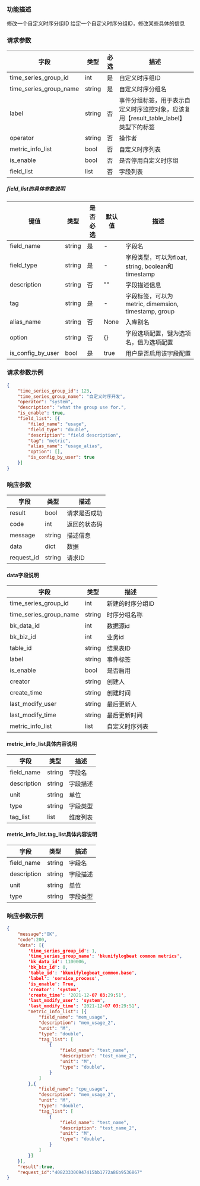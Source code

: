 

### 功能描述

修改一个自定义时序分组ID
给定一个自定义时序分组ID，修改某些具体的信息


### 请求参数

| 字段           | 类型   | 必选 | 描述        |
| -------------- | ------ | ---- | ----------- |
| time_series_group_id  | int | 是   | 自定义时序组ID |
| time_series_group_name | string | 是 | 自定义时序分组名 |
| label | string | 否 | 事件分组标签，用于表示自定义时序监控对象，应该复用【result_table_label】类型下的标签 |
| operator | string | 否 | 操作者 |
| metric_info_list | bool | 否 | 自定义时序列表 |
| is_enable | bool | 否 | 是否停用自定义时序组 |
| field_list | list | 否 | 字段列表 |

##### field_list的具体参数说明

| 键值              | 类型   | 是否必选 | 默认值 | 描述                                                |
| ----------------- | ------ | -------- | ------ | --------------------------------------------------- |
| field_name        | string | 是       | -      | 字段名                                              |
| field_type        | string | 是       | -      | 字段类型，可以为float, string, boolean和timestamp   |
| description       | string | 否       | ""     | 字段描述信息                                        |
| tag               | string | 是       | -      | 字段标签，可以为metric, dimemsion, timestamp, group |
| alias_name        | string | 否       | None   | 入库别名                                            |
| option            | string | 否       | {}     | 字段选项配置，键为选项名，值为选项配置              |
| is_config_by_user | bool   | 是       | true   | 用户是否启用该字段配置                              |

### 请求参数示例

```json
{
	"time_series_group_id": 123,
	"time_series_group_name": "自定义时序开发",
	"operator": "system",
	"description": "what the group use for.",
	"is_enable": true,
	"field_list": [{
		"filed_name": "usage",
		"field_type": "double",
		"description": "field description",
		"tag": "metric",
        "alias_name": "usage_alias",
		"option": [],
		"is_config_by_user": true
	}]
}
```

### 响应参数

| 字段       | 类型   | 描述         |
| ---------- | ------ | ------------ |
| result     | bool   | 请求是否成功 |
| code       | int    | 返回的状态码 |
| message    | string | 描述信息     |
| data       | dict   | 数据         |
| request_id | string | 请求ID       |

#### data字段说明

| 字段                   | 类型   | 描述             |
| ---------------------- | ------ | ---------------- |
| time_series_group_id   | int    | 新建的时序分组ID |
| time_series_group_name | string | 时序分组名称     |
| bk_data_id             | int    | 数据源id         |
| bk_biz_id              | int    | 业务id           |
| table_id               | string | 结果表ID         |
| label                  | string | 事件标签         |
| is_enable              | bool   | 是否启用         |
| creator                | string | 创建人           |
| create_time            | string | 创建时间         |
| last_modify_user       | string | 最后更新人       |
| last_modify_time       | string | 最后更新时间     |
| metric_info_list       | list   | 自定义时序列表   |

#### metric_info_list具体内容说明

| 字段        | 类型   | 描述     |
| ----------- | ------ | -------- |
| field_name  | string | 字段名   |
| description | string | 字段描述 |
| unit        | string | 单位     |
| type        | string | 字段类型 |
| tag_list    | list   | 维度列表 |

#### metric_info_list.tag_list具体内容说明

| 字段        | 类型   | 描述     |
| ----------- | ------ | -------- |
| field_name  | string | 字段名   |
| description | string | 字段描述 |
| unit        | string | 单位     |
| type        | string | 字段类型 |

### 响应参数示例

```json
{
    "message":"OK",
    "code":200,
    "data": [{
        'time_series_group_id': 1,
        'time_series_group_name': 'bkunifylogbeat common metrics',
        'bk_data_id': 1100006,
        'bk_biz_id': 0,
        'table_id': 'bkunifylogbeat_common.base',
        'label': 'service_process',
        'is_enable': True,
        'creator': 'system',
        'create_time': '2021-12-07 03:29:51',
        'last_modify_user': 'system',
        'last_modify_time': '2021-12-07 03:29:51',
        "metric_info_list": [{
            "field_name": "mem_usage",
            "description": "mem_usage_2",
            "unit": "M",
            "type": "double",
            "tag_list": [
                {
                    "field_name": "test_name",
                    "description": "test_name_2",
                    "unit": "M",
                    "type": "double",
                }
            ]
        },{
            "field_name": "cpu_usage",
            "description": "mem_usage_2",
            "unit": "M",
            "type": "double",
            "tag_list": [
                {
                    "field_name": "test_name",
                    "description": "test_name_2",
                    "unit": "M",
                    "type": "double",
                }
            ]
        }]
    }],
    "result":true,
    "request_id":"408233306947415bb1772a86b9536867"
}
```

